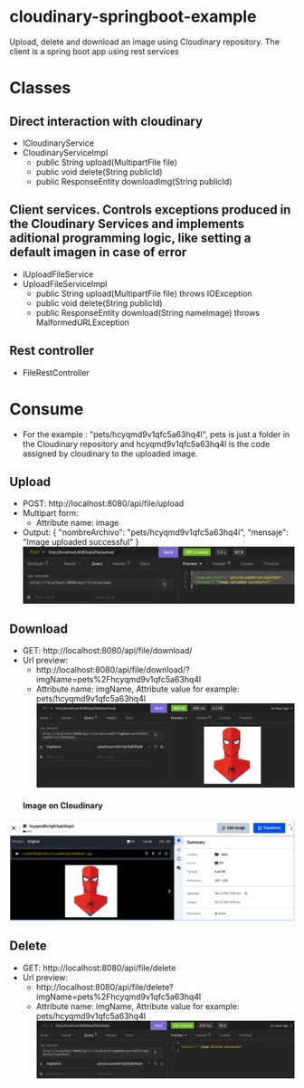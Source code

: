 # cloudinary-springboot-example
Upload, delete and download an image using Cloudinary repository. The client is a spring boot app using rest services

# Classes
## Direct interaction with cloudinary
- ICloudinaryService
- CloudinaryServiceImpl
  - public String upload(MultipartFile file)
  - public void delete(String publicId)
  - public ResponseEntity<ByteArrayResource> downloadImg(String publicId)
## Client services. Controls exceptions produced in the Cloudinary Services and implements aditional programming logic, like setting a default imagen in case of error
- IUploadFileService
- UploadFileServiceImpl
  - public String upload(MultipartFile file) throws IOException
  - public void delete(String publicId)
  - public ResponseEntity<ByteArrayResource> download(String nameImage) throws MalformedURLException
## Rest controller
- FileRestController
  
# Consume
  - For the example : "pets/hcyqmd9v1qfc5a63hq4l", pets is just a folder in the Cloudinary repository and hcyqmd9v1qfc5a63hq4l is the code assigned by cloudinary to the uploaded image.
  ## Upload
  - POST: http://localhost:8080/api/file/upload
  - Multipart form:
    - Attribute name:  image
  - Output:
  {
  "nombreArchivo": "pets/hcyqmd9v1qfc5a63hq4l",
  "mensaje": "Image uploaded successful"
  }
  ![Image uploaded successful](https://raw.githubusercontent.com/efocampo/cloudinary-springboot-example/main/upload.png)

   ## Download
  - GET: http://localhost:8080/api/file/download/
  - Url preview:
    - http://localhost:8080/api/file/download/?imgName=pets%2Fhcyqmd9v1qfc5a63hq4l
    - Attribute name:  imgName, Attribute value for example: pets/hcyqmd9v1qfc5a63hq4l
  ![Image downloaded successful](https://raw.githubusercontent.com/efocampo/cloudinary-springboot-example/main/download.png)
    #### Image on Cloudinary
  ![Image on Cloudinary](https://raw.githubusercontent.com/efocampo/cloudinary-springboot-example/main/cloudinary.png)
   ## Delete
  - GET: http://localhost:8080/api/file/delete
  - Url preview:
    - http://localhost:8080/api/file/delete?imgName=pets%2Fhcyqmd9v1qfc5a63hq4l
    - Attribute name:  imgName, Attribute value for example: pets/hcyqmd9v1qfc5a63hq4l
  ![Image deleted successful](https://raw.githubusercontent.com/efocampo/cloudinary-springboot-example/main/delete.png)
